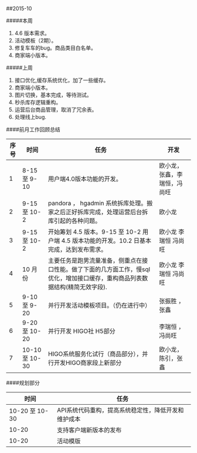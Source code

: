 ##2015-10

#####本周
1. 4.6 版本需求。
2. 活动模板（2期）。
3. 修复车车的bug。商品类目白名单。
4. 商家端小版本。

#####上周
1. 接口优化,缓存系统优化，加了一些缓存。
3. 商家端小版本。
4. 图片切换，基本完成，等待测试。
5. 秒杀库存逻辑重构。
6. 运营后台商品管理，取消了冗余表。
7. 处理线上bug.

####前月工作回顾总结

|序号| 时间| 任务| 开发 |
|---------|-----------|---------|-----|
|1 | 8-15 至 9-10 |用户端4.0版本功能的开发。| 欧小龙，张鑫，李瑞恒，冯尚旺 |
|2 | 9-15 至 10-2  |    pandora ， hgadmin 系统拆库处理。搬家之后正好拆库完成，处理运营后台拆库引起的各种问题。 | 欧小龙 |
|3 | 9-15 至 10-2 |开始筹划 4.5 版本。9-15 至 10-2  用户端 4.5 版本功能的开发。10.2 日基本完成，达到发布需求。| 欧小龙 李瑞恒 冯尚旺 |
|4 |10 月份 |主要任务是跑男流量准备，侧重点在接口性能。做了下面的几方面工作，慢sql优化，增加接口缓存，重构商品列表数据结构(精简无效字段).| 欧小龙 李瑞恒 冯尚旺 |
|5 | 9-10 至 9-20 |并行开发活动模板项目。（仍在进行中）| 张振胜 ，张鑫 |
|6 | 9-20 至 10-20| 并行开发 HIGO社 H5部分 | 李瑞恒 ，冯尚旺 |
|7  | 10-10 至 10-30 |HIGO系统服务化试行（商品部分），并行开发HIGO商家段上新部分 | 欧小龙， 陈引，张鑫 |

####规划部分

|  时间 | 任务  |
|-----|-----|
|10-20 至 10-30 | API系统代码重构，提高系统稳定性，降低开发和维护成本 |
|10-20 | 支持客户端新版本的发布 |
|10-20   | 活动模版     |



